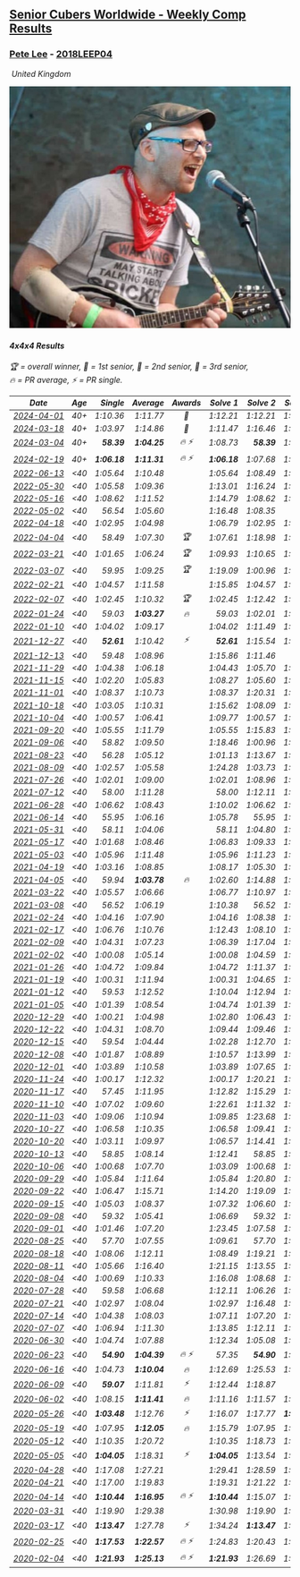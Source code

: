 <style>table {white-space: nowrap;}</style>
<link rel="stylesheet" type="text/css" href="/scw-comp/css/flags.css" />

## [Senior Cubers Worldwide - Weekly Comp Results](/scw-comp/results/)
### [Pete Lee](README.md) - [2018LEEP04](https://www.worldcubeassociation.org/persons/2018LEEP04?event=444)

<i class="flag flag-GB" />&nbsp;United Kingdom

![Pete Lee](1574700550.jpg)

#### 4x4x4 Results

<span style="white-space: nowrap;">🏆 = overall winner</span>, <span style="white-space: nowrap;">🥇 = 1st senior</span>, <span style="white-space: nowrap;">🥈 = 2nd senior</span>, <span style="white-space: nowrap;">🥉 = 3rd senior</span>, <span style="white-space: nowrap;">🔥 = PR average</span>, <span style="white-space: nowrap;">⚡ = PR single</span>.

| Date | Age | Single | Average | Awards | Solve 1 | Solve 2 | Solve 3 | Solve 4 | Solve 5 | Video |
| :--: | :--: | --: | --: | :--: | --: | --: | --: | --: | --: | :-- |
| [2024-04-01](../../results/2024-04-01/444.md) | 40+ | 1:10.36 | 1:11.77 | 🥉 | 1:12.21 | 1:12.21 | 1:10.36 | 1:10.88 | 1:15.80 | [Desktop](https://www.facebook.com/events/3767623586842150/permalink/3776032652667910) / [Mobile](https://m.facebook.com/events/3767623586842150?view=permalink&id=3776032652667910) |
| [2024-03-18](../../results/2024-03-18/444.md) | 40+ | 1:03.97 | 1:14.86 | 🥉 | 1:11.47 | 1:16.46 | 1:16.66 | 1:03.97 | DNF | [Desktop](https://www.facebook.com/events/386186517521787/permalink/394154786724960) / [Mobile](https://m.facebook.com/events/386186517521787?view=permalink&id=394154786724960) |
| [2024-03-04](../../results/2024-03-04/444.md) | 40+ | **58.39** | **1:04.25** | 🔥 ⚡ | 1:08.73 | **58.39** | 1:04.74 | 1:02.02 | 1:06.00 | [Desktop](https://www.facebook.com/events/3564311457163699/permalink/3572280569700121) / [Mobile](https://m.facebook.com/events/3564311457163699?view=permalink&id=3572280569700121) |
| [2024-02-19](../../results/2024-02-19/444.md) | 40+ | **1:06.18** | **1:11.31** | 🔥 ⚡ | **1:06.18** | 1:07.68 | 1:10.24 | 1:33.45 | 1:16.00 | [Desktop](https://www.facebook.com/events/937364477878870/permalink/944347817180536) / [Mobile](https://m.facebook.com/events/937364477878870?view=permalink&id=944347817180536) |
| [2022-06-13](../../results/2022-06-13/444.md) | <40 | 1:05.64 | 1:10.48 |  | 1:05.64 | 1:08.49 | 1:20.46 | 1:14.37 | 1:08.57 | [Desktop](https://www.facebook.com/events/515728940298305/permalink/522891512915381) / [Mobile](https://m.facebook.com/events/515728940298305?view=permalink&id=522891512915381) |
| [2022-05-30](../../results/2022-05-30/444.md) | <40 | 1:05.58 | 1:09.36 |  | 1:13.01 | 1:16.24 | 1:07.41 | 1:05.58 | 1:07.65 | [Desktop](https://www.facebook.com/events/1031249797503298/permalink/1039674686660809) / [Mobile](https://m.facebook.com/events/1031249797503298?view=permalink&id=1039674686660809) |
| [2022-05-16](../../results/2022-05-16/444.md) | <40 | 1:08.62 | 1:11.52 |  | 1:14.79 | 1:08.62 | 1:11.10 | 1:10.58 | 1:12.89 | [Desktop](https://www.facebook.com/events/335240368547011/permalink/342986967772351) / [Mobile](https://m.facebook.com/events/335240368547011?view=permalink&id=342986967772351) |
| [2022-05-02](../../results/2022-05-02/444.md) | <40 | 56.54 | 1:05.60 |  | 1:16.48 | 1:08.35 | 56.54 | 1:06.44 | 1:02.02 | [Desktop](https://www.facebook.com/events/766988371376362/permalink/772111880864011) / [Mobile](https://m.facebook.com/events/766988371376362?view=permalink&id=772111880864011) |
| [2022-04-18](../../results/2022-04-18/444.md) | <40 | 1:02.95 | 1:04.98 |  | 1:06.79 | 1:02.95 | 1:03.84 | 1:08.38 | 1:04.30 | [Desktop](https://www.facebook.com/events/651121915952604/permalink/655728205491975) / [Mobile](https://m.facebook.com/events/651121915952604?view=permalink&id=655728205491975) |
| [2022-04-04](../../results/2022-04-04/444.md) | <40 | 58.49 | 1:07.30 | 🏆 | 1:07.61 | 1:18.98 | 1:03.64 | 1:10.65 | 58.49 | [Desktop](https://www.facebook.com/events/405703218032158/permalink/412479560687857) / [Mobile](https://m.facebook.com/events/405703218032158?view=permalink&id=412479560687857) |
| [2022-03-21](../../results/2022-03-21/444.md) | <40 | 1:01.65 | 1:06.24 | 🏆 | 1:09.93 | 1:10.65 | 1:04.86 | 1:03.92 | 1:01.65 | [Desktop](https://www.facebook.com/events/498666361787423/permalink/507082617612464) / [Mobile](https://m.facebook.com/events/498666361787423?view=permalink&id=507082617612464) |
| [2022-03-07](../../results/2022-03-07/444.md) | <40 | 59.95 | 1:09.25 | 🏆 | 1:19.09 | 1:00.96 | 1:18.27 | 1:08.51 | 59.95 | [Desktop](https://www.facebook.com/events/535512814493645/permalink/539007430810850) / [Mobile](https://m.facebook.com/events/535512814493645?view=permalink&id=539007430810850) |
| [2022-02-21](../../results/2022-02-21/444.md) | <40 | 1:04.57 | 1:11.58 |  | 1:15.85 | 1:04.57 | 1:06.71 | 1:22.02 | 1:12.19 | [Desktop](https://www.facebook.com/events/627504321814800/permalink/631344294764136) / [Mobile](https://m.facebook.com/events/627504321814800?view=permalink&id=631344294764136) |
| [2022-02-07](../../results/2022-02-07/444.md) | <40 | 1:02.45 | 1:10.32 | 🏆 | 1:02.45 | 1:12.42 | 1:22.08 | 1:10.95 | 1:07.60 | [Desktop](https://www.facebook.com/events/348205073823528/permalink/355747843069251) / [Mobile](https://m.facebook.com/events/348205073823528?view=permalink&id=355747843069251) |
| [2022-01-24](../../results/2022-01-24/444.md) | <40 | 59.03 | **1:03.27** | 🔥 | 59.03 | 1:02.01 | 1:03.92 | 1:03.88 | 1:13.03 | [Desktop](https://www.facebook.com/events/344062540912272/permalink/352492116735981) / [Mobile](https://m.facebook.com/events/344062540912272?view=permalink&id=352492116735981) |
| [2022-01-10](../../results/2022-01-10/444.md) | <40 | 1:04.02 | 1:09.17 |  | 1:04.02 | 1:11.49 | 1:18.49 | 1:08.27 | 1:07.74 | [Desktop](https://www.facebook.com/events/895021754505723/permalink/902426963765202) / [Mobile](https://m.facebook.com/events/895021754505723?view=permalink&id=902426963765202) |
| [2021-12-27](../../results/2021-12-27/444.md) | <40 | **52.61** | 1:10.42 | ⚡ | **52.61** | 1:15.54 | 1:04.86 | 1:15.43 | 1:10.96 | [Desktop](https://www.facebook.com/events/364077578855426/permalink/372172898045894) / [Mobile](https://m.facebook.com/events/364077578855426?view=permalink&id=372172898045894) |
| [2021-12-13](../../results/2021-12-13/444.md) | <40 | 59.48 | 1:08.96 |  | 1:15.86 | 1:11.46 | 59.48 | 1:06.86 | 1:08.57 | [Desktop](https://www.facebook.com/events/924976574796430/permalink/928187347808686) / [Mobile](https://m.facebook.com/events/924976574796430?view=permalink&id=928187347808686) |
| [2021-11-29](../../results/2021-11-29/444.md) | <40 | 1:04.38 | 1:06.18 |  | 1:04.43 | 1:05.70 | 1:08.41 | 1:04.38 | 1:17.79 | [Desktop](https://www.facebook.com/events/293852429335502/permalink/297867612267317) / [Mobile](https://m.facebook.com/events/293852429335502?view=permalink&id=297867612267317) |
| [2021-11-15](../../results/2021-11-15/444.md) | <40 | 1:02.20 | 1:05.83 |  | 1:08.27 | 1:05.60 | 1:25.58 | 1:02.20 | 1:03.62 | [Desktop](https://www.facebook.com/events/1073199523496198/permalink/1076792619803555) / [Mobile](https://m.facebook.com/events/1073199523496198?view=permalink&id=1076792619803555) |
| [2021-11-01](../../results/2021-11-01/444.md) | <40 | 1:08.37 | 1:10.73 |  | 1:08.37 | 1:20.31 | 1:09.83 | 1:11.86 | 1:10.51 | [Desktop](https://www.facebook.com/events/1122485874951081/permalink/1126744451191890) / [Mobile](https://m.facebook.com/events/1122485874951081?view=permalink&id=1126744451191890) |
| [2021-10-18](../../results/2021-10-18/444.md) | <40 | 1:03.05 | 1:10.31 |  | 1:15.62 | 1:08.09 | 1:03.05 | 1:07.23 | 1:52.77 | [Desktop](https://www.facebook.com/events/917344582209340/permalink/922173081726490) / [Mobile](https://m.facebook.com/events/917344582209340?view=permalink&id=922173081726490) |
| [2021-10-04](../../results/2021-10-04/444.md) | <40 | 1:00.57 | 1:06.41 |  | 1:09.77 | 1:00.57 | 1:10.23 | 1:01.69 | 1:07.77 | [Desktop](https://www.facebook.com/events/150603127207792/permalink/158628983071873) / [Mobile](https://m.facebook.com/events/150603127207792?view=permalink&id=158628983071873) |
| [2021-09-20](../../results/2021-09-20/444.md) | <40 | 1:05.55 | 1:11.79 |  | 1:05.55 | 1:15.83 | 1:10.00 | 1:11.54 | 1:13.82 | [Desktop](https://www.facebook.com/events/4223726381008841/permalink/4246258928755586) / [Mobile](https://m.facebook.com/events/4223726381008841?view=permalink&id=4246258928755586) |
| [2021-09-06](../../results/2021-09-06/444.md) | <40 | 58.82 | 1:09.50 |  | 1:18.46 | 1:00.96 | 1:15.09 | 1:12.45 | 58.82 | [Desktop](https://www.facebook.com/events/899313470960376/permalink/903626163862440) / [Mobile](https://m.facebook.com/events/899313470960376?view=permalink&id=903626163862440) |
| [2021-08-23](../../results/2021-08-23/444.md) | <40 | 56.28 | 1:05.12 |  | 1:01.13 | 1:13.67 | 1:05.36 | 1:08.86 | 56.28 | [Desktop](https://www.facebook.com/events/1108693076205590/permalink/1117604428647788) / [Mobile](https://m.facebook.com/events/1108693076205590?view=permalink&id=1117604428647788) |
| [2021-08-09](../../results/2021-08-09/444.md) | <40 | 1:02.57 | 1:05.58 |  | 1:24.28 | 1:03.73 | 1:02.57 | 1:08.63 | 1:04.37 | [Desktop](https://www.facebook.com/events/2863148610663733/permalink/2872155406429720) / [Mobile](https://m.facebook.com/events/2863148610663733?view=permalink&id=2872155406429720) |
| [2021-07-26](../../results/2021-07-26/444.md) | <40 | 1:02.01 | 1:09.00 |  | 1:02.01 | 1:08.96 | 1:17.39 | 1:13.09 | 1:04.96 | [Desktop](https://www.facebook.com/events/210838191047415/permalink/220265066771394) / [Mobile](https://m.facebook.com/events/210838191047415?view=permalink&id=220265066771394) |
| [2021-07-12](../../results/2021-07-12/444.md) | <40 | 58.00 | 1:11.28 |  | 58.00 | 1:12.11 | 1:16.15 | 1:12.75 | 1:08.97 | [Desktop](https://www.facebook.com/events/3019269651530977/permalink/3034396500018292) / [Mobile](https://m.facebook.com/events/3019269651530977?view=permalink&id=3034396500018292) |
| [2021-06-28](../../results/2021-06-28/444.md) | <40 | 1:06.62 | 1:08.43 |  | 1:10.02 | 1:06.62 | 1:06.62 | 1:08.65 | 1:13.27 | [Desktop](https://www.facebook.com/events/248738199926629/permalink/253937302740052) / [Mobile](https://m.facebook.com/events/248738199926629?view=permalink&id=253937302740052) |
| [2021-06-14](../../results/2021-06-14/444.md) | <40 | 55.95 | 1:06.16 |  | 1:05.78 | 55.95 | 1:13.11 | 1:02.01 | 1:10.70 | [Desktop](https://www.facebook.com/events/833966864162581/permalink/842109153348352) / [Mobile](https://m.facebook.com/events/833966864162581?view=permalink&id=842109153348352) |
| [2021-05-31](../../results/2021-05-31/444.md) | <40 | 58.11 | 1:04.06 |  | 58.11 | 1:04.80 | 1:06.08 | 1:01.31 | 1:11.14 | [Desktop](https://www.facebook.com/events/1677723082618127/permalink/1686040181786417) / [Mobile](https://m.facebook.com/events/1677723082618127?view=permalink&id=1686040181786417) |
| [2021-05-17](../../results/2021-05-17/444.md) | <40 | 1:01.68 | 1:08.46 |  | 1:06.83 | 1:09.33 | 1:14.92 | 1:01.68 | 1:09.22 | [Desktop](https://www.facebook.com/events/373354890741855/permalink/377512433659434) / [Mobile](https://m.facebook.com/events/373354890741855?view=permalink&id=377512433659434) |
| [2021-05-03](../../results/2021-05-03/444.md) | <40 | 1:05.96 | 1:11.48 |  | 1:05.96 | 1:11.23 | 1:11.94 | 1:11.27 | 1:13.94 | [Desktop](https://www.facebook.com/events/158701836186375/permalink/166337698756122) / [Mobile](https://m.facebook.com/events/158701836186375?view=permalink&id=166337698756122) |
| [2021-04-19](../../results/2021-04-19/444.md) | <40 | 1:03.16 | 1:08.85 |  | 1:08.17 | 1:05.30 | 1:13.09 | 1:16.61 | 1:03.16 | [Desktop](https://www.facebook.com/events/1009195762821458/permalink/1017226465351721) / [Mobile](https://m.facebook.com/events/1009195762821458?view=permalink&id=1017226465351721) |
| [2021-04-05](../../results/2021-04-05/444.md) | <40 | 59.94 | **1:03.78** | 🔥 | 1:02.60 | 1:14.88 | 1:02.76 | 1:05.99 | 59.94 | [Desktop](https://www.facebook.com/events/2619499895016321/permalink/2624215264544784) / [Mobile](https://m.facebook.com/events/2619499895016321?view=permalink&id=2624215264544784) |
| [2021-03-22](../../results/2021-03-22/444.md) | <40 | 1:05.57 | 1:06.66 |  | 1:06.77 | 1:10.97 | 1:07.49 | 1:05.57 | 1:05.72 | [Desktop](https://www.facebook.com/events/2537500386546221/permalink/2541297586166501) / [Mobile](https://m.facebook.com/events/2537500386546221?view=permalink&id=2541297586166501) |
| [2021-03-08](../../results/2021-03-08/444.md) | <40 | 56.52 | 1:06.19 |  | 1:10.38 | 56.52 | 1:01.99 | 1:06.21 | 1:27.99 | [Desktop](https://www.facebook.com/events/161142189072151/permalink/166848628501507) / [Mobile](https://m.facebook.com/events/161142189072151?view=permalink&id=166848628501507) |
| [2021-02-24](../../results/2021-02-24/444.md) | <40 | 1:04.16 | 1:07.90 |  | 1:04.16 | 1:08.38 | 1:06.39 | 1:08.93 | 1:14.84 | [Desktop](https://www.facebook.com/events/256148192722702/permalink/259416769062511) / [Mobile](https://m.facebook.com/events/256148192722702?view=permalink&id=259416769062511) |
| [2021-02-17](../../results/2021-02-17/444.md) | <40 | 1:06.76 | 1:10.76 |  | 1:12.43 | 1:08.10 | 1:12.92 | 1:06.76 | 1:11.76 | [Desktop](https://www.facebook.com/events/1341827372862028/permalink/1343320182712747) / [Mobile](https://m.facebook.com/events/1341827372862028?view=permalink&id=1343320182712747) |
| [2021-02-09](../../results/2021-02-09/444.md) | <40 | 1:04.31 | 1:07.23 |  | 1:06.39 | 1:17.04 | 1:04.31 | 1:05.43 | 1:09.87 | [Desktop](https://www.facebook.com/events/1072787469872680/permalink/1075037299647697) / [Mobile](https://m.facebook.com/events/1072787469872680?view=permalink&id=1075037299647697) |
| [2021-02-02](../../results/2021-02-02/444.md) | <40 | 1:00.08 | 1:05.14 |  | 1:00.08 | 1:04.59 | 1:09.55 | 1:03.40 | 1:07.42 | [Desktop](https://www.facebook.com/events/419241732746821/permalink/421025732568421) / [Mobile](https://m.facebook.com/events/419241732746821?view=permalink&id=421025732568421) |
| [2021-01-26](../../results/2021-01-26/444.md) | <40 | 1:04.72 | 1:09.84 |  | 1:04.72 | 1:11.37 | 1:07.02 | 1:11.14 | DNF | [Desktop](https://www.facebook.com/events/886756952081472/permalink/888942635196237) / [Mobile](https://m.facebook.com/events/886756952081472?view=permalink&id=888942635196237) |
| [2021-01-19](../../results/2021-01-19/444.md) | <40 | 1:00.31 | 1:11.94 |  | 1:00.31 | 1:04.65 | 1:08.97 | DNF | 1:22.19 | [Desktop](https://www.facebook.com/events/801984480354340/permalink/803477243538397) / [Mobile](https://m.facebook.com/events/801984480354340?view=permalink&id=803477243538397) |
| [2021-01-12](../../results/2021-01-12/444.md) | <40 | 59.53 | 1:12.52 |  | 1:10.04 | 1:12.94 | 1:14.57 | 59.53 | 1:16.53 | [Desktop](https://www.facebook.com/events/412251730086008/permalink/414031893241325) / [Mobile](https://m.facebook.com/events/412251730086008?view=permalink&id=414031893241325) |
| [2021-01-05](../../results/2021-01-05/444.md) | <40 | 1:01.39 | 1:08.54 |  | 1:04.74 | 1:01.39 | 1:13.55 | 1:07.33 | 1:14.80 | [Desktop](https://www.facebook.com/events/438895340619582/permalink/441040477071735) / [Mobile](https://m.facebook.com/events/438895340619582?view=permalink&id=441040477071735) |
| [2020-12-29](../../results/2020-12-29/444.md) | <40 | 1:00.21 | 1:04.98 |  | 1:02.80 | 1:06.43 | 1:05.72 | 1:00.21 | 1:17.51 | [Desktop](https://www.facebook.com/events/1086076581855919/permalink/1088779111585666) / [Mobile](https://m.facebook.com/events/1086076581855919?view=permalink&id=1088779111585666) |
| [2020-12-22](../../results/2020-12-22/444.md) | <40 | 1:04.31 | 1:08.70 |  | 1:09.44 | 1:09.46 | 1:07.19 | 1:04.31 | 1:20.84 | [Desktop](https://www.facebook.com/events/202563571576862/permalink/204604308039455) / [Mobile](https://m.facebook.com/events/202563571576862?view=permalink&id=204604308039455) |
| [2020-12-15](../../results/2020-12-15/444.md) | <40 | 59.54 | 1:04.44 |  | 1:02.28 | 1:12.70 | 1:07.13 | 1:03.92 | 59.54 | [Desktop](https://www.facebook.com/events/380879093195746/permalink/384339859516336) / [Mobile](https://m.facebook.com/events/380879093195746?view=permalink&id=384339859516336) |
| [2020-12-08](../../results/2020-12-08/444.md) | <40 | 1:01.87 | 1:08.89 |  | 1:10.57 | 1:13.99 | 1:01.87 | 1:06.82 | 1:09.28 | [Desktop](https://www.facebook.com/events/209111367450307/permalink/211751080519669) / [Mobile](https://m.facebook.com/events/209111367450307?view=permalink&id=211751080519669) |
| [2020-12-01](../../results/2020-12-01/444.md) | <40 | 1:03.89 | 1:10.58 |  | 1:03.89 | 1:07.65 | 1:11.65 | 1:12.43 | 1:12.57 | [Desktop](https://www.facebook.com/events/1067911153659963/permalink/1070698346714577) / [Mobile](https://m.facebook.com/events/1067911153659963?view=permalink&id=1070698346714577) |
| [2020-11-24](../../results/2020-11-24/444.md) | <40 | 1:00.17 | 1:12.32 |  | 1:00.17 | 1:20.21 | 1:13.00 | 1:08.59 | 1:15.37 | [Desktop](https://www.facebook.com/events/383885642947563/permalink/387160735953387) / [Mobile](https://m.facebook.com/events/383885642947563?view=permalink&id=387160735953387) |
| [2020-11-17](../../results/2020-11-17/444.md) | <40 | 57.45 | 1:11.95 |  | 1:12.82 | 1:15.29 | 1:07.73 | 57.45 | 1:19.97 | [Desktop](https://www.facebook.com/events/385577379164063/permalink/388245622230572) / [Mobile](https://m.facebook.com/events/385577379164063?view=permalink&id=388245622230572) |
| [2020-11-10](../../results/2020-11-10/444.md) | <40 | 1:07.02 | 1:09.60 |  | 1:22.61 | 1:11.32 | 1:07.02 | 1:07.21 | 1:10.28 | [Desktop](https://www.facebook.com/events/2956286364603224/permalink/2962447210653806) / [Mobile](https://m.facebook.com/events/2956286364603224?view=permalink&id=2962447210653806) |
| [2020-11-03](../../results/2020-11-03/444.md) | <40 | 1:09.06 | 1:10.94 |  | 1:09.85 | 1:23.68 | 1:11.93 | 1:11.03 | 1:09.06 | [Desktop](https://www.facebook.com/events/391709741873523/permalink/396196594758171) / [Mobile](https://m.facebook.com/events/391709741873523?view=permalink&id=396196594758171) |
| [2020-10-27](../../results/2020-10-27/444.md) | <40 | 1:06.58 | 1:10.35 |  | 1:06.58 | 1:09.41 | 1:17.48 | 1:14.76 | 1:06.88 | [Desktop](https://www.facebook.com/events/1621959871298390/permalink/1626846787476365) / [Mobile](https://m.facebook.com/events/1621959871298390?view=permalink&id=1626846787476365) |
| [2020-10-20](../../results/2020-10-20/444.md) | <40 | 1:03.11 | 1:09.97 |  | 1:06.57 | 1:14.41 | 1:15.29 | 1:08.93 | 1:03.11 | [Desktop](https://www.facebook.com/events/758279974902955/permalink/762416451155974) / [Mobile](https://m.facebook.com/events/758279974902955?view=permalink&id=762416451155974) |
| [2020-10-13](../../results/2020-10-13/444.md) | <40 | 58.85 | 1:08.14 |  | 1:12.41 | 58.85 | 1:07.08 | 1:08.92 | 1:08.41 | [Desktop](https://www.facebook.com/events/746942356162446/permalink/751521159037899) / [Mobile](https://m.facebook.com/events/746942356162446?view=permalink&id=751521159037899) |
| [2020-10-06](../../results/2020-10-06/444.md) | <40 | 1:00.68 | 1:07.70 |  | 1:03.09 | 1:00.68 | 1:08.34 | 1:11.68 | DNF | [Desktop](https://www.facebook.com/events/2766581680255939/permalink/2771428273104613) / [Mobile](https://m.facebook.com/events/2766581680255939?view=permalink&id=2771428273104613) |
| [2020-09-29](../../results/2020-09-29/444.md) | <40 | 1:05.84 | 1:11.64 |  | 1:05.84 | 1:20.80 | 1:10.79 | 1:17.73 | 1:06.41 | [Desktop](https://www.facebook.com/events/427181104911253/permalink/430133827949314) / [Mobile](https://m.facebook.com/events/427181104911253?view=permalink&id=430133827949314) |
| [2020-09-22](../../results/2020-09-22/444.md) | <40 | 1:06.47 | 1:15.71 |  | 1:14.20 | 1:19.09 | 1:06.47 | 1:23.57 | 1:13.85 | [Desktop](https://www.facebook.com/events/342541897161786/permalink/345616436854332) / [Mobile](https://m.facebook.com/events/342541897161786?view=permalink&id=345616436854332) |
| [2020-09-15](../../results/2020-09-15/444.md) | <40 | 1:05.03 | 1:08.37 |  | 1:07.32 | 1:06.60 | 1:05.03 | 1:11.20 | 1:12.65 | [Desktop](https://www.facebook.com/events/655903882008117/permalink/659128131685692) / [Mobile](https://m.facebook.com/events/655903882008117?view=permalink&id=659128131685692) |
| [2020-09-08](../../results/2020-09-08/444.md) | <40 | 59.32 | 1:05.41 |  | 1:06.69 | 59.32 | 1:01.63 | 1:07.92 | 1:14.59 | [Desktop](https://www.facebook.com/events/342884623427933/permalink/346254989757563) / [Mobile](https://m.facebook.com/events/342884623427933?view=permalink&id=346254989757563) |
| [2020-09-01](../../results/2020-09-01/444.md) | <40 | 1:01.46 | 1:07.20 |  | 1:23.45 | 1:07.58 | 1:07.75 | 1:06.28 | 1:01.46 | [Desktop](https://www.facebook.com/events/987180995036806/permalink/990190201402552) / [Mobile](https://m.facebook.com/events/987180995036806?view=permalink&id=990190201402552) |
| [2020-08-25](../../results/2020-08-25/444.md) | <40 | 57.70 | 1:07.55 |  | 1:09.61 | 57.70 | 1:04.91 | 1:10.98 | 1:08.12 | [Desktop](https://www.facebook.com/events/375269430142971/permalink/378769293126318) / [Mobile](https://m.facebook.com/events/375269430142971?view=permalink&id=378769293126318) |
| [2020-08-18](../../results/2020-08-18/444.md) | <40 | 1:08.06 | 1:12.11 |  | 1:08.49 | 1:19.21 | 1:14.90 | 1:12.95 | 1:08.06 | [Desktop](https://www.facebook.com/events/3231806576868309/permalink/3243147095734257) / [Mobile](https://m.facebook.com/events/3231806576868309?view=permalink&id=3243147095734257) |
| [2020-08-11](../../results/2020-08-11/444.md) | <40 | 1:05.66 | 1:16.40 |  | 1:21.15 | 1:13.55 | 1:14.50 | 1:05.66 | DNF | [Desktop](https://www.facebook.com/events/1112228215845470/permalink/1117010005367291) / [Mobile](https://m.facebook.com/events/1112228215845470?view=permalink&id=1117010005367291) |
| [2020-08-04](../../results/2020-08-04/444.md) | <40 | 1:00.69 | 1:10.33 |  | 1:16.08 | 1:08.68 | 1:20.26 | 1:00.69 | 1:06.24 | [Desktop](https://www.facebook.com/events/770016233779888/permalink/773921030056075) / [Mobile](https://m.facebook.com/events/770016233779888?view=permalink&id=773921030056075) |
| [2020-07-28](../../results/2020-07-28/444.md) | <40 | 59.58 | 1:06.68 |  | 1:12.11 | 1:06.26 | 1:08.12 | 59.58 | 1:05.66 | [Desktop](https://www.facebook.com/events/299658408049797/permalink/303863320962639) / [Mobile](https://m.facebook.com/events/299658408049797?view=permalink&id=303863320962639) |
| [2020-07-21](../../results/2020-07-21/444.md) | <40 | 1:02.97 | 1:08.04 |  | 1:02.97 | 1:16.48 | 1:03.60 | 1:12.20 | 1:08.32 | [Desktop](https://www.facebook.com/events/3081159145282455/permalink/3097231517008551) / [Mobile](https://m.facebook.com/events/3081159145282455?view=permalink&id=3097231517008551) |
| [2020-07-14](../../results/2020-07-14/444.md) | <40 | 1:04.38 | 1:08.03 |  | 1:07.11 | 1:07.20 | 1:21.18 | 1:04.38 | 1:09.77 | [Desktop](https://www.facebook.com/events/2729568740635198/permalink/2731322673793138) / [Mobile](https://m.facebook.com/events/2729568740635198?view=permalink&id=2731322673793138) |
| [2020-07-07](../../results/2020-07-07/444.md) | <40 | 1:06.94 | 1:11.30 |  | 1:13.85 | 1:12.11 | 1:06.94 | 1:10.95 | 1:10.85 | [Desktop](https://www.facebook.com/events/307625317040136/permalink/309724146830253) / [Mobile](https://m.facebook.com/events/307625317040136?view=permalink&id=309724146830253) |
| [2020-06-30](../../results/2020-06-30/444.md) | <40 | 1:04.74 | 1:07.88 |  | 1:12.34 | 1:05.08 | 1:04.74 | 1:06.23 | 1:28.91 | [Desktop](https://www.facebook.com/events/284746466306313/permalink/287495892698037) / [Mobile](https://m.facebook.com/events/284746466306313?view=permalink&id=287495892698037) |
| [2020-06-23](../../results/2020-06-23/444.md) | <40 | **54.90** | **1:04.39** | 🔥 ⚡ | 57.35 | **54.90** | 1:02.22 | 1:13.61 | 1:16.18 | [Desktop](https://www.facebook.com/events/268636114456043/permalink/270820800904241) / [Mobile](https://m.facebook.com/events/268636114456043?view=permalink&id=270820800904241) |
| [2020-06-16](../../results/2020-06-16/444.md) | <40 | 1:04.73 | **1:10.04** | 🔥 | 1:12.69 | 1:25.53 | 1:05.41 | 1:12.01 | 1:04.73 | [Desktop](https://www.facebook.com/events/256188575607890/permalink/258410475385700) / [Mobile](https://m.facebook.com/events/256188575607890?view=permalink&id=258410475385700) |
| [2020-06-09](../../results/2020-06-09/444.md) | <40 | **59.07** | 1:11.81 | ⚡ | 1:12.44 | 1:18.87 | **59.07** | 1:10.70 | 1:12.28 | [Desktop](https://www.facebook.com/events/1130228284009045/permalink/1132826750415865) / [Mobile](https://m.facebook.com/events/1130228284009045?view=permalink&id=1132826750415865) |
| [2020-06-02](../../results/2020-06-02/444.md) | <40 | 1:08.15 | **1:11.41** | 🔥 | 1:11.16 | 1:11.57 | 1:08.15 | 2:17.35 | 1:11.49 | [Desktop](https://www.facebook.com/events/573401076937046/permalink/576122943331526) / [Mobile](https://m.facebook.com/events/573401076937046?view=permalink&id=576122943331526) |
| [2020-05-26](../../results/2020-05-26/444.md) | <40 | **1:03.48** | 1:12.76 | ⚡ | 1:16.07 | 1:17.77 | **1:03.48** | 1:25.19 | 1:04.43 | [Desktop](https://www.facebook.com/events/637852836799991/permalink/639823749936233) / [Mobile](https://m.facebook.com/events/637852836799991?view=permalink&id=639823749936233) |
| [2020-05-19](../../results/2020-05-19/444.md) | <40 | 1:07.95 | **1:12.05** | 🔥 | 1:15.79 | 1:07.95 | 1:09.74 | 1:10.61 | 1:45.26 | [Desktop](https://www.facebook.com/events/201300894172579/permalink/203097117326290) / [Mobile](https://m.facebook.com/events/201300894172579?view=permalink&id=203097117326290) |
| [2020-05-12](../../results/2020-05-12/444.md) | <40 | 1:10.35 | 1:20.72 |  | 1:10.35 | 1:18.73 | 1:18.72 | 1:24.70 | 1:25.47 | [Desktop](https://www.facebook.com/events/276138643524223/permalink/280314056440015) / [Mobile](https://m.facebook.com/events/276138643524223?view=permalink&id=280314056440015) |
| [2020-05-05](../../results/2020-05-05/444.md) | <40 | **1:04.05** | 1:18.31 | ⚡ | **1:04.05** | 1:13.54 | 1:18.71 | 1:22.67 | 1:35.39 | [Desktop](https://www.facebook.com/events/557526585195168/permalink/559799351634558) / [Mobile](https://m.facebook.com/events/557526585195168?view=permalink&id=559799351634558) |
| [2020-04-28](../../results/2020-04-28/444.md) | <40 | 1:17.08 | 1:27.21 |  | 1:29.41 | 1:28.59 | 1:29.92 | 1:17.08 | 1:23.63 | [Desktop](https://www.facebook.com/events/543220986391837/permalink/545139229533346) / [Mobile](https://m.facebook.com/events/543220986391837?view=permalink&id=545139229533346) |
| [2020-04-21](../../results/2020-04-21/444.md) | <40 | 1:17.00 | 1:19.83 |  | 1:19.31 | 1:21.22 | 1:22.71 | 1:17.00 | 1:18.95 | [Desktop](https://www.facebook.com/events/538096063773916/permalink/540558113527711) / [Mobile](https://m.facebook.com/events/538096063773916?view=permalink&id=540558113527711) |
| [2020-04-14](../../results/2020-04-14/444.md) | <40 | **1:10.44** | **1:16.95** | 🔥 ⚡ | **1:10.44** | 1:15.07 | 1:18.39 | 1:22.21 | 1:17.40 | [Desktop](https://www.facebook.com/events/1400953806773430/permalink/1405527432982734) / [Mobile](https://m.facebook.com/events/1400953806773430?view=permalink&id=1405527432982734) |
| [2020-03-31](../../results/2020-03-31/444.md) | <40 | 1:19.90 | 1:29.38 |  | 1:30.98 | 1:19.90 | 1:31.94 | 1:25.23 | 1:40.56 | [Desktop](https://www.facebook.com/events/269276700734640/permalink/271454090516901) / [Mobile](https://m.facebook.com/events/269276700734640?view=permalink&id=271454090516901) |
| [2020-03-17](../../results/2020-03-17/444.md) | <40 | **1:13.47** | 1:27.78 | ⚡ | 1:34.24 | **1:13.47** | 1:30.81 | 1:26.42 | 1:26.11 | [Desktop](https://www.facebook.com/events/211732526904866/permalink/216431523101633) / [Mobile](https://m.facebook.com/events/211732526904866?view=permalink&id=216431523101633) |
| [2020-02-25](../../results/2020-02-25/444.md) | <40 | **1:17.53** | **1:22.57** | 🔥 ⚡ | 1:24.83 | 1:20.43 | 1:33.55 | 1:22.46 | **1:17.53** | [Desktop](https://www.facebook.com/events/805797596592397/permalink/808919202946903) / [Mobile](https://m.facebook.com/events/805797596592397?view=permalink&id=808919202946903) |
| [2020-02-04](../../results/2020-02-04/444.md) | <40 | **1:21.93** | **1:25.13** | 🔥 ⚡ | **1:21.93** | 1:26.69 | 1:26.77 | DNS | DNS | [Desktop](https://www.facebook.com/pete.lee.9003/videos/2505517469558727) / [Mobile](https://m.facebook.com/pete.lee.9003/videos/2505517469558727) |


<!-- Global site tag (gtag.js) - Google Analytics -->
<script async src="https://www.googletagmanager.com/gtag/js?id=UA-86348435-3"></script>
<script>window.dataLayer = window.dataLayer || []; function gtag() {dataLayer.push(arguments);} gtag('js', new Date()); gtag('config', 'UA-86348435-3');</script>
